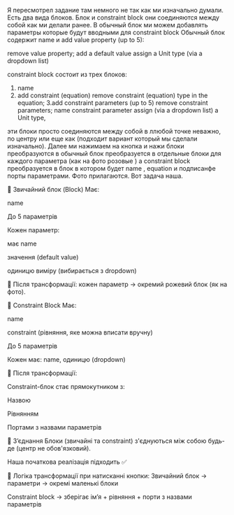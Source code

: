 Я пересмотрел задание там немного не так как ми изначально думали.
Есть два вида блоков. Блок и constraint block они соединяются между собой как ми делали ранее.
В обычный блок ми можем добавлять параметры которые будут вводными для constraint block
Обычный блок содержит name и add value property (up to 5):

remove value property;
add a default value
assign a Unit type (via a dropdown list)

constraint block состоит из трех блоков:

1. name
2. add constraint (equation)
   remove constraint (equation)
   type in the equation;
   3.add constraint parameters (up to 5)
   remove constraint parameters;
   name constraint parameter
   assign (via a dropdown list) a Unit type,

эти блоки просто соединяются между собой в ллюбой точке неважно, по центру или еще как (подходит вариант который мы сделали изначально). Далее ми нажимаем на кнопка и нажи блоки преобразуются в обычный блок преобразуется в отдельные блоки для каждого параметра (как на фото розовые ) а constraint block преобразуется в блок в котором будет name , equation и подписанфе порты параметрами. Фото прилагаются. Вот задача наша.

🔶 Звичайний блок (Block)
Має:

name

До 5 параметрів

Кожен параметр:

має name

значення (default value)

одиницю виміру (вибирається з dropdown)

📌 Після трансформації: кожен параметр → окремий рожевий блок (як на фото).

🔷 Constraint Block
Має:

name

constraint (рівняння, яке можна вписати вручну)

До 5 параметрів

Кожен має: name, одиницю (dropdown)

📌 Після трансформації:

Constraint-блок стає прямокутником з:

Назвою

Рівнянням

Портами з назвами параметрів

🔌 З’єднання
Блоки (звичайні та constraint) з'єднуються між собою будь-де (центр не обов'язковий).

Наша початкова реалізація підходить ✅

🧠 Логіка трансформації при натисканні кнопки:
Звичайний блок → параметри → окремі маленькі блоки

Constraint block → зберігає ім’я + рівняння + порти з назвами параметрів
